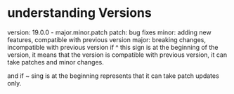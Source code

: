 # understanding Versions

version: 19.0.0 - major.minor.patch
patch: bug fixes
minor: adding new features, compatible with previous version
major: breaking changes, incompatible with previous version
if ^ this sign is at the beginning of the version, it means that the version is compatible with previous version, it can take patches and minor changes.

and if ~ sing is at the beginning represents that it can take patch updates only.
